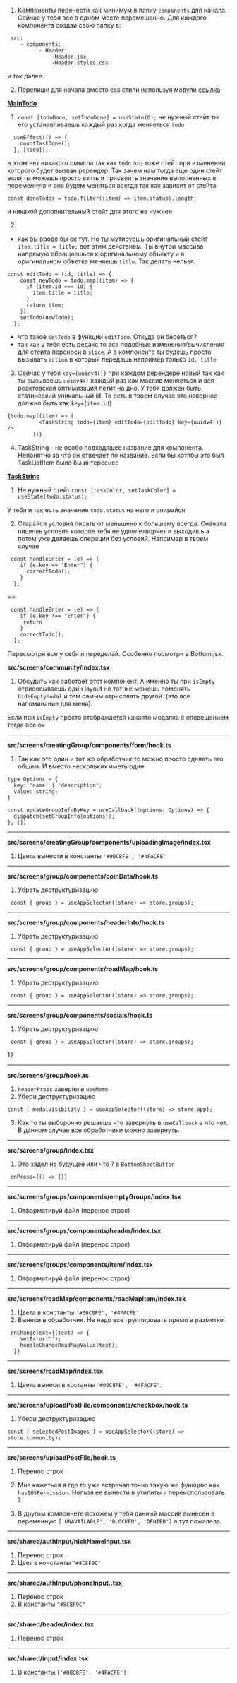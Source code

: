 1. Компоненты перенести как минимум в папку `components` для начала. Сейчас у тебя все в одном месте перемешанно. Для каждого компонента создай свою папку в:

```
 src:
	- components:
		  - Header:
			  -Header.jsx
			  -Header.styles.css
```
и так далее.

2. Перепиши для начала вместо css стили используя модули [ссылка](https://create-react-app.dev/docs/adding-a-css-modules-stylesheet/) 



**[MainTodo](https://github.com/krok-86/REDUX-TODO/blob/main/src/MainToDo.jsx)**

1. `const [todoDone, setTodoDone] = useState(0);` не нужный стейт
ты его устанавливаешь каждый раз когда меняеться `todo`
```
  useEffect(() => {
    countTaskDone();
  }, [todo]);
```
в этом нет никакого смысла так как `todo` это тоже стейт при изменении которого будет вызван ререндер. Так зачем нам тогда еще один стейт если ты можешь просто взять и присвоить значение выполненных в переменную и она будем меняться всегда так как зависит от стейта

```
const doneTodos = todo.filter((item) => item.status).length;
```

и никакой дополнительный стейт для этого не нужнен


2. 
- как бы вроде бы ок тут. Но ты мутируешь оригинальный стейт ` item.title = title;` вот этим действием. Ты внутри массива напрямую обращаешься к оригинальному объекту и в оригинальном объетке меняешь `title`. Так делать нельзя. 

```
const editTodo = (id, title) => {
    const newTodo = todo.map((item) => {
      if (item.id === id) {
        item.title = title;
      }
      return item;
    });
    setTodo(newTodo);
  };
```

- что такое `setTodo` в функции `editTodo`. Откуда он береться? 
- так как у тебя есть редакс то все подобные изменения/вычисления для стейта переноси в `slice`. А в компоненте ты будешь просто вызывать `action` в который передашь например только `id, title`

3. Сейчас у тебя `key={uuidv4()}` при каждом ререндере новый так как ты вызываешь `uuidv4()` каждый раз как массив меняеться и вся реактовская оптимизация летит на дно. У тебя должен быть статический уникальный id. 
То есть в твоем случае это наверное должно быть как `key={item.id}`

```
{todo.map((item) => (
          <TaskString todo={item} editTodo={editTodo} key={uuidv4()} />
        ))}
```

4. TaskString - не особо подходящее название для компонента. Непонятно за что он отвечает по название. Если бы хотябы это был TaskListItem было бы интереснее


**[TaskString](https://github.com/krok-86/REDUX-TODO/blob/main/src/TaskString.jsx)**

1. Не нужный стейт ` const [taskColor, setTaskColor] = useState(todo.status);
`

У тебя и так есть значение `todo.status` на него и опирайся


2. Старайся условия писать от меньшено к большему всегда. Сначала пишешь условие которое тебя не удовлетворяет и выходишь а потом уже делаешь операции без условий. Например в твоем случае

```
 const handleEnter = (e) => {
    if (e.key == "Enter") {
      correctTodo();
    }
  };
```

==

```
 const handleEnter = (e) => {
    if (e.key !== "Enter") {
     return
    }
    correctTodo();
  };
```

Пересмотри все у себя и переделай. Особенно посмотри в Bottom.jsx. 

**src/screens/community/index.tsx**

1. Обсудить как работает этот компонент. А именно ты при `isEmpty` отрисовываешь один layout но тот же можешь поменять `hideEmptyModal` и тем самым отрисовать другой. (это все напоминание для меня). 

Если при `isEmpty` просто отображается какаято модалка с оповещением тогда все ок

____
**src/screens/creatingGroup/components/form/hook.ts**

1. Так как это один и тот же обработчик то можно просто сделать его общим. И вместо нескольких иметь один

```
type Options = {
  key: 'name' | 'description';
  value: string;
}

const updateGroupInfoByKey = useCallback((options: Options) => {
  dispatch(setGroupInfo(options));
}, [])
```

____

**src/screens/creatingGroup/components/uploadingImage/index.tsx**

1. Цвета вынести в константы `'#00C8FE', '#4FACFE'`


____

**src/screens/group/components/coinData/hook.ts**

1. Убрать деструктуризацию

```
 const { group } = useAppSelector((store) => store.groups);
```

____

**src/screens/group/components/headerInfo/hook.ts**

1. Убрать деструктуризацию

```
 const { group } = useAppSelector((store) => store.groups);
```
____

**src/screens/group/components/roadMap/hook.ts**

1. Убрать деструктуризацию

```
 const { group } = useAppSelector((store) => store.groups);
```
____
**src/screens/group/components/socials/hook.ts**

1. Убрать деструктуризацию

```
 const { group } = useAppSelector((store) => store.groups);
```
12
___

**src/screens/group/hook.ts**

1. `headerProps` заверни в `useMemo`
2. Убери деструктуризацию 
```
const { modalVisibility } = useAppSelector((store) => store.app);
```

3. Как то ты выборочно решаешь что завернуть в `useCallback` а что нет. В данном случае все обработчики можно завернуть.


___
**src/screens/group/index.tsx**

1. Это задел на будущее или что ? в `BottomSheetButton`

```
 onPress={() => {}}
```

___

**src/screens/groups/components/emptyGroups/index.tsx**

1. Отфарматируй файл (перенос строк)

___
**src/screens/groups/components/header/index.tsx**

1. Отфарматируй файл (перенос строк)

___

**src/screens/groups/components/item/index.tsx**

1. Отфарматируй файл (перенос строк)

___

**src/screens/roadMap/components/roadMapItem/index.tsx**

1. Цвета в константы `'#00C8FE', '#4FACFE'`
2. Вынеси в обработчик. Не надо все группировать прямо в разметке
```
 onChangeText={(text) => {
    setError('');
    handleChangeRoadMapValue(text);
  }}
```

___

**src/screens/roadMap/index.tsx**

1. Цвета вынеси в костанты `'#00C8FE', '#4FACFE'`.

___
**src/screens/uploadPostFile/components/checkbox/hook.ts**

1. Убери деструктуризацию 
```
const { selectedPostImages } = useAppSelector((store) => store.community);
```


___
**src/screens/uploadPostFile/hook.ts**

1. Перенос строк
2. Мне кажеться я где то уже встречал точно такую же функцию как `hasIOSPermission`. Нельзя ее вынести в утилиты и переиспользовать ?

3. В другом компоннете похожем у тебя данный массив вынесен в переменную `['UNAVAILABLE', 'BLOCKED', 'DENIED']` а тут пожалела. 

___
**src/shared/authInput/nickNameInput.tsx**

1. Перенос строк
2. Цвет в константы `"#8C8F9C"`


___
**src/shared/authInput/phoneInput..tsx**

1. Перенос строк
2.  В константы `"#8C8F9C"`

___
**src/shared/header/index.tsx**

1. Перенос строк 

___
**src/shared/input/index.tsx**

1. В константы `['#00C8FE', '#4FACFE']`
